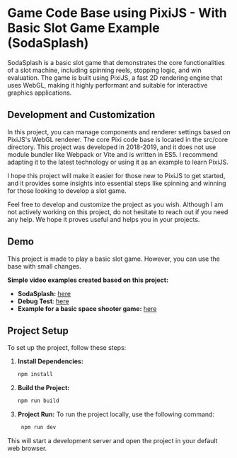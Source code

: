 # Game Code Base using PixiJS - With Basic Slot Game Example (SodaSplash)
SodaSplash is a basic slot game that demonstrates the core functionalities of a slot machine, including spinning reels, stopping logic, and win evaluation. The game is built using PixiJS, a fast 2D rendering engine that uses WebGL, making it highly performant and suitable for interactive graphics applications.

## Development and Customization
In this project, you can manage components and renderer settings based on PixiJS's WebGL renderer. The core Pixi code base is located in the src/core directory. This project was developed in 2018-2019, and it does not use module bundler like Webpack or Vite and is written in ES5. I recommend adapting it to the latest technology or using it as an example to learn PixiJS.

I hope this project will make it easier for those new to PixiJS to get started, and it provides some insights into essential steps like spinning and winning for those looking to develop a slot game.

Feel free to develop and customize the project as you wish. Although I am not actively working on this project, do not hesitate to reach out if you need any help. We hope it proves useful and helps you in your projects.

## Demo
This project is made to play a basic slot game. However, you can use the base with small changes.

**Simple video examples created based on this project:**
- **SodaSplash:** [here](https://www.youtube.com/watch?v=bVqKSk9MW2I)
- **Debug Test**: [here](https://www.youtube.com/watch?v=fHEo1WHgz9I)
- **Example for a basic space shooter game:** [here](https://www.youtube.com/watch?v=vYFC3HVb3AE)

## Project Setup

To set up the project, follow these steps:

1. **Install Dependencies:**
   ```bash
   npm install
   ```

2. **Build the Project:**
   ```bash
   npm run build
   ```

3. **Project Run:**
To run the project locally, use the following command:
   ```bash
    npm run dev
   ```

This will start a development server and open the project in your default web browser.



